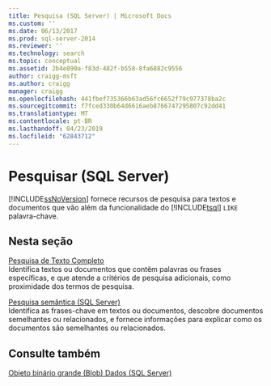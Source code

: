 ```yaml
---
title: Pesquisa (SQL Server) | Microsoft Docs
ms.custom: ''
ms.date: 06/13/2017
ms.prod: sql-server-2014
ms.reviewer: ''
ms.technology: search
ms.topic: conceptual
ms.assetid: 2b4e890a-f83d-482f-b558-8fa6882c9556
author: craigg-msft
ms.author: craigg
manager: craigg
ms.openlocfilehash: 441fbef735366b63ad56fc6652f79c977378ba2c
ms.sourcegitcommit: f7fced330b64d6616aeb8766747295807c92dd41
ms.translationtype: MT
ms.contentlocale: pt-BR
ms.lasthandoff: 04/23/2019
ms.locfileid: "62843712"
---
```

# <a name="search-sql-server"></a>Pesquisar (SQL Server)
  [!INCLUDE[ssNoVersion](../includes/ssnoversion-md.md)] fornece recursos de pesquisa para textos e documentos que vão além da funcionalidade do [!INCLUDE[tsql](../includes/tsql-md.md)] `LIKE` palavra-chave.  
  
## <a name="in-this-section"></a>Nesta seção  
 [Pesquisa de Texto Completo](../relational-databases/search/full-text-search.md)  
 Identifica textos ou documentos que contêm palavras ou frases específicas, e que atende a critérios de pesquisa adicionais, como proximidade dos termos de pesquisa.  
  
 [Pesquisa semântica &#40;SQL Server&#41;](../relational-databases/search/semantic-search-sql-server.md)  
 Identifica as frases-chave em textos ou documentos, descobre documentos semelhantes ou relacionados, e fornece informações para explicar como os documentos são semelhantes ou relacionados.  
  
## <a name="see-also"></a>Consulte também  
 [Objeto binário grande &#40;Blob&#41; Dados &#40;SQL Server&#41;](../relational-databases/blob/binary-large-object-blob-data-sql-server.md)  
  
  
